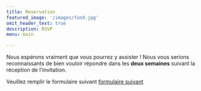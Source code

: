 ```yaml
---
title: Reservation
featured_image: '/images/fond.jpg'
omit_header_text: true
description: RSVP
menu: main

---
```



Nous espérons vraiment que vous pourrez y assister ! Nous vous serions reconnaissants de bien vouloir répondre dans les **deux semaines** suivant la réception de l'invitation.

Veuillez remplir le formulaire suivant [formulaire suivant](https://forms.gle/RTQGUYkcRAWCfxPn9)